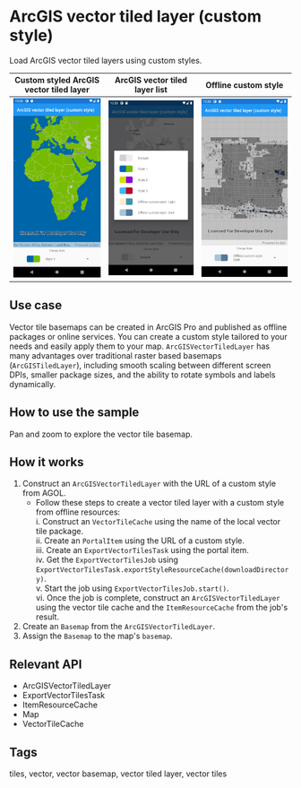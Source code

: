 # ArcGIS vector tiled layer (custom style)

Load ArcGIS vector tiled layers using custom styles.

Custom styled ArcGIS vector tiled layer             |  ArcGIS vector tiled layer list             |  Offline custom style
:-------------------------:|:-------------------------:|:-------------------------:
![Custom styled ArcGIS vector tiled layer](vector-tiled-layer-style.png)  |  ![ArcGIS vector tiled layer list](vector-tiled-layers-list.png)  |  ![Offline custom style](vector-tiled-layer-custom-2.png)

## Use case

Vector tile basemaps can be created in ArcGIS Pro and published as offline packages or online services. You can create a custom style tailored to your needs and easily apply them to your map. `ArcGISVectorTiledLayer` has many advantages over traditional raster based basemaps (`ArcGISTiledLayer`), including smooth scaling between different screen DPIs, smaller package sizes, and the ability to rotate symbols and labels dynamically.

## How to use the sample

Pan and zoom to explore the vector tile basemap.

## How it works

1. Construct an `ArcGISVectorTiledLayer` with the URL of a custom style from AGOL.
    * Follow these steps to create a vector tiled layer with a custom style from offline resources:  
    i. Construct an `VectorTileCache` using the name of the local vector tile package.  
    ii. Create an `PortalItem` using the URL of a custom style.  
    iii. Create an `ExportVectorTilesTask` using the portal item.  
    iv. Get the `ExportVectorTilesJob` using `ExportVectorTilesTask.exportStyleResourceCache(downloadDirectory)`.  
    v. Start the job using  `ExportVectorTilesJob.start()`.  
    vi. Once the job is complete, construct an `ArcGISVectorTiledLayer` using the vector tile cache and the `ItemResourceCache` from the job's result.  
2. Create an `Basemap` from the `ArcGISVectorTiledLayer`.
3. Assign the `Basemap` to the map's `basemap`.

## Relevant API

* ArcGISVectorTiledLayer
* ExportVectorTilesTask
* ItemResourceCache
* Map
* VectorTileCache

## Tags

tiles, vector, vector basemap, vector tiled layer, vector tiles
